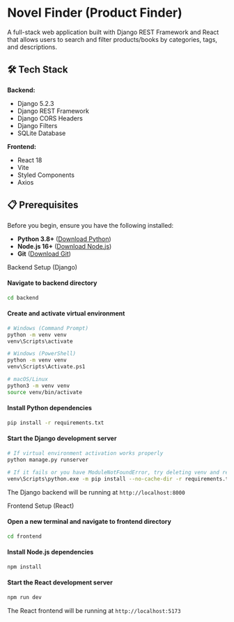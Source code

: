 # Novel Finder (Product Finder)

A full-stack web application built with Django REST Framework and React that allows users to search and filter products/books by categories, tags, and descriptions.

## 🛠️ Tech Stack

**Backend:**

- Django 5.2.3
- Django REST Framework
- Django CORS Headers
- Django Filters
- SQLite Database

**Frontend:**

- React 18
- Vite
- Styled Components
- Axios

## 📋 Prerequisites

Before you begin, ensure you have the following installed:

- **Python 3.8+** ([Download Python](https://python.org/downloads/))
- **Node.js 16+** ([Download Node.js](https://nodejs.org/))
- **Git** ([Download Git](https://git-scm.com/downloads))

Backend Setup (Django)

#### Navigate to backend directory

```bash
cd backend
```

#### Create and activate virtual environment

```bash
# Windows (Command Prompt)
python -m venv venv
venv\Scripts\activate

# Windows (PowerShell)
python -m venv venv
venv\Scripts\Activate.ps1

# macOS/Linux
python3 -m venv venv
source venv/bin/activate
```

#### Install Python dependencies

```bash
pip install -r requirements.txt
```

#### Start the Django development server

```bash
# If virtual environment activation works properly
python manage.py runserver

# If it fails or you have ModuleNotFoundError, try deleting venv and reinstalling packages with
venv\Scripts\python.exe -m pip install --no-cache-dir -r requirements.txt
```

The Django backend will be running at `http://localhost:8000`

Frontend Setup (React)

#### Open a new terminal and navigate to frontend directory

```bash
cd frontend
```

#### Install Node.js dependencies

```bash
npm install
```

#### Start the React development server

```bash
npm run dev
```

The React frontend will be running at `http://localhost:5173`
